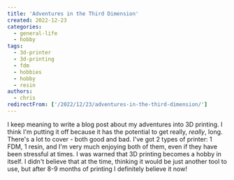```yaml
---
title: 'Adventures in the Third Dimension'
created: 2022-12-23
categories:
  - general-life
  - hobby
tags:
  - 3d-printer
  - 3d-printing
  - fdm
  - hobbies
  - hobby
  - resin
authors:
  - chris
redirectFrom: ['/2022/12/23/adventures-in-the-third-dimension/']
---
```


I keep meaning to write a blog post about my adventures into 3D printing. I think I'm putting it off because it has the potential to get really, _really_, long. There's a lot to cover - both good and bad. I've got 2 types of printer: 1 FDM, 1 resin, and I'm very much enjoying both of them, even if they have been stressful at times. I was warned that 3D printing becomes a hobby in itself. I didn't believe that at the time, thinking it would be just another tool to use, but after 8-9 months of printing I definitely believe it now!

